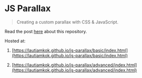 JS Parallax
===========

> Creating a custom parallax with CSS & JavaScript.

Read the post [here](https://www.codementor.io/lautiamkok/js-tips-creating-a-simple-parallax-scrolling-with-css3-and-jquery-efp9b2spn) about this repository.

Hosted at:

1. [https://lautiamkok.github.io/js-parallax/basic/index.html](https://lautiamkok.github.io/js-parallax/basic/index.html)

2. [https://lautiamkok.github.io/js-parallax/advanced/index.html](https://lautiamkok.github.io/js-parallax/advanced/index.html)
